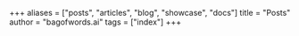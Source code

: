 +++
aliases = ["posts", "articles", "blog", "showcase", "docs"]
title = "Posts"
author = "bagofwords.ai"
tags = ["index"]
+++
